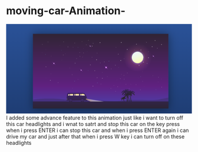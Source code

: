 # moving-car-Animation-
![alt text](Capture.png)
I added some advance feature to this animation just like i want to turn off this car headlights and i wnat to satrt and stop this car on the key press 
when i press ENTER i can stop this car and when i press ENTER again i can drive my car and just after that when i press W key i can turn off on these headlights
